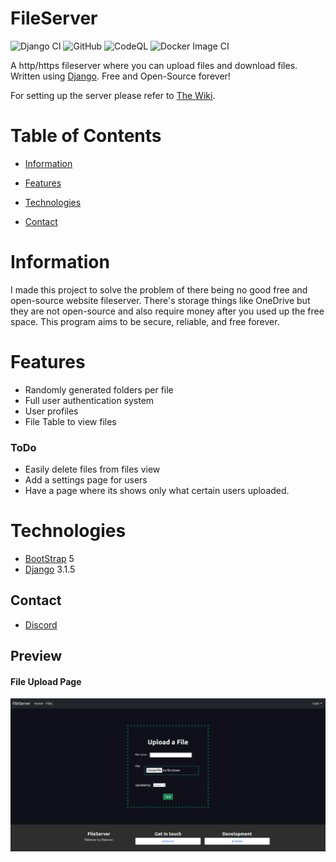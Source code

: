 # FileServer   
![Django CI](https://github.com/compsup/FileServer/workflows/Django%20CI/badge.svg)
![GitHub](https://img.shields.io/github/license/compsup/FileServer)
![CodeQL](https://github.com/compsup/FileServer/workflows/CodeQL/badge.svg?branch=main)
![Docker Image CI](https://github.com/compsup/FileServer/workflows/Docker%20Image%20CI/badge.svg)

A http/https fileserver where you can upload files and download files. Written using [Django](https://www.djangoproject.com/). Free and Open-Source forever!

For setting up the server please refer to [The Wiki](https://github.com/compsup/FileServer/wiki).

# Table of Contents

- [Information](#information)

- [Features](#features)

- [Technologies](#technologies)

- [Contact](#contact)

# Information

I made this project to solve the problem of there being no good free and open-source website fileserver. There's storage things like OneDrive but they are not open-source and also require money after you used up the free space. This program aims to be secure, reliable, and free forever.

# Features

- Randomly generated folders per file
- Full user authentication system
- User profiles
- File Table to view files

### ToDo

- Easily delete files from files view
- Add a settings page for users
- Have a page where its shows only what certain users uploaded.

# Technologies

- [BootStrap](https://getbootstrap.com/) 5
- [Django](https://www.djangoproject.com/) 3.1.5

## Contact

- [Discord](https://discord.gg/xKjXDwWyfk)

## Preview

#### File Upload Page

![Screenshot](https://github.com/compsup/FileServer/blob/main/screenshots/Screenshot%20from%202021-02-09%2020-30-16.png)
